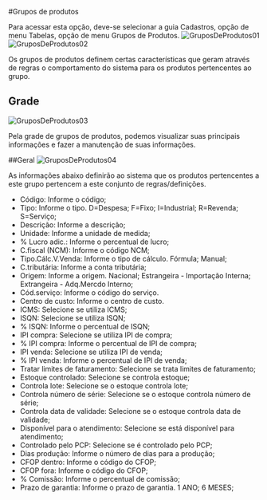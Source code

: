 #Grupos de produtos

Para acessar esta opção, deve-se selecionar a guia Cadastros, opção de menu Tabelas, opção de menu Grupos de Produtos.
![GruposDeProdutos01](https://raw.githubusercontent.com/netforcews/docs-erp/master/cadastro/imgs/GruposDeProdutos01.png)
![GruposDeProdutos02](https://raw.githubusercontent.com/netforcews/docs-erp/master/cadastro/imgs/GruposDeProdutos02.png)

Os grupos de produtos definem certas características que geram através de regras o comportamento do sistema para os produtos pertencentes ao grupo.

## Grade
![GruposDeProdutos03](https://raw.githubusercontent.com/netforcews/docs-erp/master/cadastro/imgs/GruposDeProdutos03.png)

Pela grade de grupos de produtos, podemos visualizar suas principais informações e fazer a manutenção de suas informações.

##Geral
![GruposDeProdutos04](https://raw.githubusercontent.com/netforcews/docs-erp/master/cadastro/imgs/GruposDeProdutos04.png)

As informações abaixo definirão ao sistema que os produtos pertencentes a este grupo pertencem a este conjunto de regras/definições.

- Código: Informe o código;
- Tipo: Informe o tipo. D=Despesa; F=Fixo; I=Industrial; R=Revenda; S=Serviço;
- Descrição: Informe a descrição;
- Unidade: Informe a unidade de medida;
- % Lucro adic.: Informe o percentual de lucro;
- C.fiscal (NCM): Informe o código NCM;
- Tipo.Cálc.V.Venda: Informe o tipo de cálculo. Fórmula; Manual;
- C.tributária: Informe a conta tributária;
- Origem: Informe a origem. Nacional; Estrangeira - Importação Interna; Extrangeira - Adq.Mercdo Interno;
- Cód.serviço: Informe o código do serviço.
- Centro de custo: Informe o centro de custo.
- ICMS: Selecione se utiliza ICMS;
- ISQN: Selecione se utiliza ISQN;
- % ISQN: Informe o percentual de ISQN;
- IPI compra: Selecione se utiliza IPI de compra;
- % IPI compra: Informe o percentual de IPI de compra;
- IPI venda: Selecione se utiliza IPI de venda;
- % IPI venda: Informe o percentual de IPI de venda;
- Tratar limites de faturamento: Selecione se trata limites de faturamento;
- Estoque controlado: Selecione se controla estoque;
- Controla lote: Selecione se o estoque controla lote;
- Controla número de série: Selecione se o estoque controla número de série;
- Controla data de validade: Selecione se o estoque controla data de validade;
- Disponível para o atendimento: Selecione se está disponível para atendimento;
- Controlado pelo PCP: Selecione se é controlado pelo PCP;
- Dias produção: Informe o número de dias para a produção;
- CFOP dentro: Informe o código do CFOP;
- CFOP fora: Informe o código do CFOP;
- % Comissão: Informe o percentual de comissão;
- Prazo de garantia: Informe o prazo de garantia. 1 ANO; 6 MESES;

